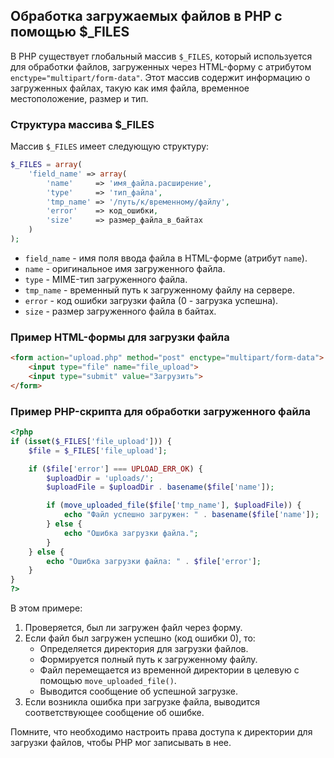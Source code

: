 ## Обработка загружаемых файлов в PHP с помощью $_FILES

В PHP существует глобальный массив `$_FILES`, который используется для обработки файлов, загруженных через HTML-форму с атрибутом `enctype="multipart/form-data"`. Этот массив содержит информацию о загруженных файлах, такую как имя файла, временное местоположение, размер и тип.

### Структура массива $_FILES

Массив `$_FILES` имеет следующую структуру:

```php
$_FILES = array(
    'field_name' => array(
        'name'     => 'имя_файла.расширение',
        'type'     => 'тип_файла',
        'tmp_name' => '/путь/к/временному/файлу',
        'error'    => код_ошибки,
        'size'     => размер_файла_в_байтах
    )
);
```

- `field_name` - имя поля ввода файла в HTML-форме (атрибут `name`).
- `name` - оригинальное имя загруженного файла.
- `type` - MIME-тип загруженного файла.
- `tmp_name` - временный путь к загруженному файлу на сервере.
- `error` - код ошибки загрузки файла (0 - загрузка успешна).
- `size` - размер загруженного файла в байтах.

### Пример HTML-формы для загрузки файла

```html
<form action="upload.php" method="post" enctype="multipart/form-data">
    <input type="file" name="file_upload">
    <input type="submit" value="Загрузить">
</form>
```

### Пример PHP-скрипта для обработки загруженного файла

```php
<?php
if (isset($_FILES['file_upload'])) {
    $file = $_FILES['file_upload'];

    if ($file['error'] === UPLOAD_ERR_OK) {
        $uploadDir = 'uploads/';
        $uploadFile = $uploadDir . basename($file['name']);

        if (move_uploaded_file($file['tmp_name'], $uploadFile)) {
            echo "Файл успешно загружен: " . basename($file['name']);
        } else {
            echo "Ошибка загрузки файла.";
        }
    } else {
        echo "Ошибка загрузки файла: " . $file['error'];
    }
}
?>
```

В этом примере:
1. Проверяется, был ли загружен файл через форму.
2. Если файл был загружен успешно (код ошибки 0), то:
   - Определяется директория для загрузки файлов.
   - Формируется полный путь к загруженному файлу.
   - Файл перемещается из временной директории в целевую с помощью `move_uploaded_file()`.
   - Выводится сообщение об успешной загрузке.
3. Если возникла ошибка при загрузке файла, выводится соответствующее сообщение об ошибке.

Помните, что необходимо настроить права доступа к директории для загрузки файлов, чтобы PHP мог записывать в нее.